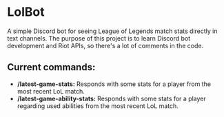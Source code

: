 # LolBot

A simple Discord bot for seeing League of Legends match stats directly in text channels. The purpose of this project is to learn Discord bot development and Riot APIs, so there's a lot of comments in the code.

## Current commands:
- **/latest-game-stats:** Responds with some stats for a player from the most recent LoL match.
- **/latest-game-ability-stats:** Responds with some stats for a player regarding used abilities from the most recent LoL match.
